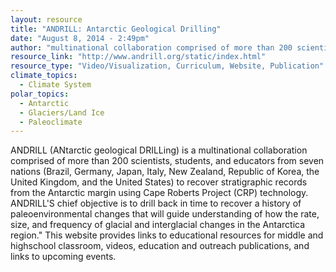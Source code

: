 ```yaml
---
layout: resource
title: "ANDRILL: Antarctic Geological Drilling"
date: "August 8, 2014 - 2:49pm"
author: "multinational collaboration comprised of more than 200 scientists, students, and educators from seven nations (Brazil, Germany, Japan, Italy, New Zealand, Republic of Korea, the United Kingdom, and the United States)"
resource_link: "http://www.andrill.org/static/index.html"
resource_type: "Video/Visualization, Curriculum, Website, Publication"
climate_topics:
  - Climate System
polar_topics:
  - Antarctic
  - Glaciers/Land Ice
  - Paleoclimate
---
```


ANDRILL (ANtarctic geological DRILLing) is a multinational collaboration comprised of more than 200 scientists, students, and educators from seven nations (Brazil, Germany, Japan, Italy, New Zealand, Republic of Korea, the United Kingdom, and the United States) to recover stratigraphic records from the Antarctic margin using Cape Roberts Project (CRP) technology. ANDRILL'S chief objective is to drill back in time to recover a history of paleoenvironmental changes that will guide understanding of how the rate, size, and frequency of glacial and interglacial changes in the Antarctica region." This website provides links to educational resources for middle and highschool classroom, videos, education and outreach publications, and links to upcoming events.